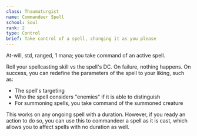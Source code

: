 ```yaml
---
class: Thaumaturgist
name: Commandeer Spell
school: Soul
rank: 2
type: Control
brief: Take control of a spell, changing it as you please
---
```


At-will, std, ranged, 1 mana; you take command of an active spell.

Roll your spellcasting skill vs the spell's DC. On failure, nothing happens. On success, you can redefine the parameters of the spell to your liking, such as:
- The spell's targeting
- Who the spell considers "enemies" if it is able to distinguish
- For summoning spells, you take command of the summoned creature

This works on any ongoing spell with a duration. However, if you ready an action to do so, you can use this to commandeer a spell as it is cast, which allows you to affect spells with no duration as well.